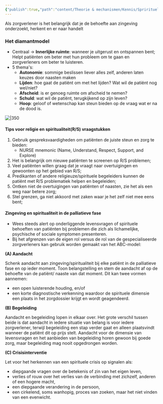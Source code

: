 ```yaml
---
{"publish":true,"path":"content/Theorie & mechanismen/Kennis/Sprirituele zorg.md","permalink":"/content/theorie-and-mechanismen/kennis/sprirituele-zorg/"}
---
```



Als zorgverlener is het belangrijk dat je de behoefte aan zingeving onderzoekt, herkent en er naar handelt

### Het diamantmodel
- Centraal -> **Innerlijke ruimte**: wanneer je uitgerust en ontspannen bent; Helpt patiënten om beter met hun probleem om te gaan en zorgverleners om beter te luisteren.
- 5 thema's:
	- **Autonomie**: sommige beslissen liever alles zelf, anderen laten keuzes door naasten maken 
	- **Lijden**: hoe gaat de patiënt om met het lijden? Wat wil de patiënt nog wel/niet?
	- **Afscheid**: is er genoeg ruimte om afscheid te nemen?
	- **Schuld**: wat wil de patiënt, terugkijkend op zijn leven?
	- **Hoop**: geloof of wetenschap kan steun bieden op de vraag wat er na de dood is. 


![|350](https://i.imgur.com/jShSZqV.png)

#### Tips voor religie en spiritualiteit(R/S) vraagstukken
1. Gebruik gespreksvaardigheden om patiënten de juiste steun en zorg te bieden: 
	- NURSE mnemonic (Name, Understand, Respect, Support, and Explore)
2. Het is belangrijk om nieuwe patiënten te screenen op R/S problemen;
3. Veel patiënten willen graag dat je vraagt naar overtuigingen en gewoonten op het gebied van R/S;
4. Predikanten of andere religieuze/spirituele begeleiders kunnen de patiënt met R/S problematiek helpen en begeleiden;
5. Ontken niet de overtuigingen van patiënten of naasten, zie het als een weg naar betere zorg;
6. Stel grenzen, ga niet akkoord met zaken waar je het zelf niet mee eens bent;



#### Zingeving en spiritualiteit in de palliatieve fase

- Wees steeds alert op onderliggende levensvragen of spirituele behoeften van patiënten bij problemen die zich als lichamelijke, psychische of sociale symptomen presenteren. 
- Bij het afgrenzen van de eigen rol versus de rol van de gespecialiseerde zorgverleners kan gebruik worden gemaakt van het ABC-model: 

**(A) Aandacht**

Schenk aandacht aan zingeving/spiritualiteit bij elke patiënt in de palliatieve fase en op ieder moment. Toon belangstelling en stem de aandacht af op de behoefte van de patiënt/ naaste van dat moment. Dit kan twee vormen aannemen: 

-   een open luisterende houding, en/of 
-   een korte diagnostische verkenning waardoor de spirituele dimensie een plaats in het zorgdossier krijgt en wordt geagendeerd. 

**(B) Begeleiding**

Aandacht en begeleiding lopen in elkaar over. Het grote verschil tussen beide is dat aandacht in iedere situatie van belang is voor iedere zorgverlener, terwijl begeleiding een stap verder gaat en alleen plaatsvindt wanneer de patiënt dit op prijs stelt. Aandacht voor de dimensie van levensvragen en het aanbieden van begeleiding horen gewoon bij goede zorg, maar begeleiding mag nooit opgedrongen worden.

**(C) Crisisinterventie**

Let voor het herkennen van een spirituele crisis op signalen als: 

-   diepgaande vragen over de betekenis of zin van het eigen leven, 
-   verlies of rouw over het verlies van de verbinding met zichzelf, anderen of een hogere macht,
-   een diepgaande verandering in de persoon, 
-   een cirkelend, soms wanhopig, proces van zoeken, maar het niet vinden van een evenwicht.